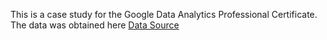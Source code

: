 This is a case study for the Google Data Analytics Professional Certificate. The data was obtained here [Data Source](https://www.kaggle.com/datasets/arashnic/fitbit)

